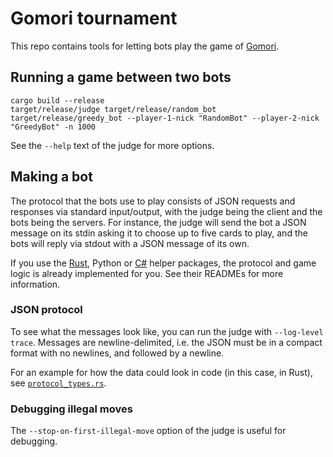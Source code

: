 # Gomori tournament

This repo contains tools for letting bots play the game of [Gomori](https://github.com/phwitti/gomori-rules).

## Running a game between two bots

```
cargo build --release
target/release/judge target/release/random_bot target/release/greedy_bot --player-1-nick "RandomBot" --player-2-nick "GreedyBot" -n 1000
```

See the `--help` text of the judge for more options.

## Making a bot

The protocol that the bots use to play consists of JSON requests and responses via standard input/output, with the judge being the client and the bots being the servers.
For instance, the judge will send the bot a JSON message on its stdin asking it to choose up to five cards to play, and the bots will reply via stdout with a JSON message of its own.

If you use the [Rust](gomori), Python or [C#](https://github.com/phwitti/gomori-bot-csharp-template) helper packages, the protocol and game logic is already implemented for you. See their READMEs for more information.

### JSON protocol

To see what the messages look like, you can run the judge with `--log-level trace`.
Messages are newline-delimited, i.e. the JSON must be in a compact format with no newlines, and followed by a newline.

For an example for how the data could look in code (in this case, in Rust), see [`protocol_types.rs`](gomori/src/protocol_types.rs).

### Debugging illegal moves

The `--stop-on-first-illegal-move` option of the judge is useful for debugging.
